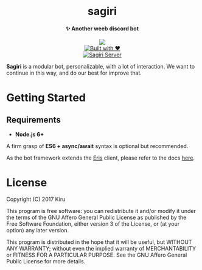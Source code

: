 <div align="center">
  <h1>
    <br>
    sagiri
    <br>
  </h1>
  <h4>✨ Another weeb discord bot</h4>
  <p>
    <a href="https://github.com/feross/standard"><img src="https://cdn.rawgit.com/feross/standard/master/badge.svg"></a>
    <br>
    <a href="http://forthebadge.com/"><img src="http://forthebadge.com/images/badges/built-with-love.svg" alt="Built with ❤"></a>
    <br>
    <a href="https://discord.gg/XVrGEU7"><img src="https://discordapp.com/api/guilds/236950429450240006/embed.png" alt="Sagiri Server"></a>
  </p>
</div>


**Sagiri** is a modular bot, personalizable, with a lot of interaction. We want to continue in this way, and do our best for improve that.

# Getting Started
## Requirements
* **Node.js 6+**

A firm grasp of **ES6 + async/await** syntax is optional but recommended.

As the bot framework extends the [Eris](https://github.com/abalabahaha/Eris) client, please refer to the docs [here](https://abal.moe/Eris/docs).


# License
Copyright (C) 2017  Kiru

This program is free software: you can redistribute it and/or modify
it under the terms of the GNU Affero General Public License as published
by the Free Software Foundation, either version 3 of the License, or
(at your option) any later version.

This program is distributed in the hope that it will be useful,
but WITHOUT ANY WARRANTY; without even the implied warranty of
MERCHANTABILITY or FITNESS FOR A PARTICULAR PURPOSE.  See the
GNU Affero General Public License for more details.
